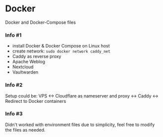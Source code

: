 # Docker
Docker and Docker-Compose files

### Info #1
- install Docker & Docker Compose on Linux host
- create network: ```sudo docker network caddy_net```
- Caddy as reverse proxy
- Apache Weblog
- Nextcloud
- Vaultwarden

### Info #2
Setup could be:
VPS <-> Cloudflare as nameserver and proxy <-> Caddy <-> Redirect to Docker containers

### Info #3
Didn't worked with environment files due to simplicity, feel free to modify the files as needed.
